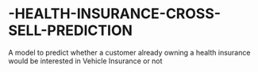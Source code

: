 # -HEALTH-INSURANCE-CROSS-SELL-PREDICTION
A model to predict whether a customer already owning a health insurance would be interested in Vehicle Insurance or not
